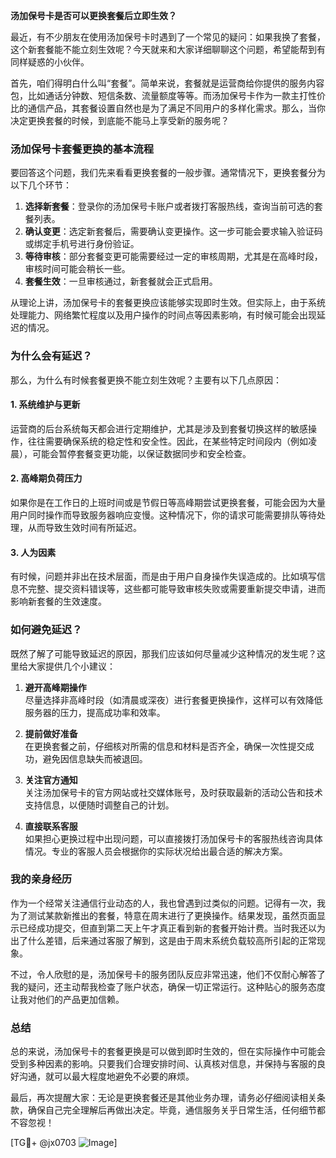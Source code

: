**汤加保号卡是否可以更换套餐后立即生效？**

最近，有不少朋友在使用汤加保号卡时遇到了一个常见的疑问：如果我换了套餐，这个新套餐能不能立刻生效呢？今天就来和大家详细聊聊这个问题，希望能帮到有同样疑惑的小伙伴。

首先，咱们得明白什么叫“套餐”。简单来说，套餐就是运营商给你提供的服务内容包，比如通话分钟数、短信条数、流量额度等等。而汤加保号卡作为一款主打性价比的通信产品，其套餐设置自然也是为了满足不同用户的多样化需求。那么，当你决定更换套餐的时候，到底能不能马上享受新的服务呢？

### **汤加保号卡套餐更换的基本流程**
要回答这个问题，我们先来看看更换套餐的一般步骤。通常情况下，更换套餐分为以下几个环节：

1. **选择新套餐**：登录你的汤加保号卡账户或者拨打客服热线，查询当前可选的套餐列表。
2. **确认变更**：选定新套餐后，需要确认变更操作。这一步可能会要求输入验证码或绑定手机号进行身份验证。
3. **等待审核**：部分套餐变更可能需要经过一定的审核周期，尤其是在高峰时段，审核时间可能会稍长一些。
4. **套餐生效**：一旦审核通过，新套餐就会正式启用。

从理论上讲，汤加保号卡的套餐更换应该能够实现即时生效。但实际上，由于系统处理能力、网络繁忙程度以及用户操作的时间点等因素影响，有时候可能会出现延迟的情况。

### **为什么会有延迟？**
那么，为什么有时候套餐更换不能立刻生效呢？主要有以下几点原因：

#### 1. **系统维护与更新**
运营商的后台系统每天都会进行定期维护，尤其是涉及到套餐切换这样的敏感操作，往往需要确保系统的稳定性和安全性。因此，在某些特定时间段内（例如凌晨），可能会暂停套餐变更功能，以保证数据同步和安全检查。

#### 2. **高峰期负荷压力**
如果你是在工作日的上班时间或是节假日等高峰期尝试更换套餐，可能会因为大量用户同时操作而导致服务器响应变慢。这种情况下，你的请求可能需要排队等待处理，从而导致生效时间有所延迟。

#### 3. **人为因素**
有时候，问题并非出在技术层面，而是由于用户自身操作失误造成的。比如填写信息不完整、提交资料错误等，这些都可能导致审核失败或需要重新提交申请，进而影响新套餐的生效速度。

### **如何避免延迟？**
既然了解了可能导致延迟的原因，那我们应该如何尽量减少这种情况的发生呢？这里给大家提供几个小建议：

1. **避开高峰期操作**  
   尽量选择非高峰时段（如清晨或深夜）进行套餐更换操作，这样可以有效降低服务器的压力，提高成功率和效率。

2. **提前做好准备**  
   在更换套餐之前，仔细核对所需的信息和材料是否齐全，确保一次性提交成功，避免因信息缺失而被退回。

3. **关注官方通知**  
   关注汤加保号卡的官方网站或社交媒体账号，及时获取最新的活动公告和技术支持信息，以便随时调整自己的计划。

4. **直接联系客服**  
   如果担心更换过程中出现问题，可以直接拨打汤加保号卡的客服热线咨询具体情况。专业的客服人员会根据你的实际状况给出最合适的解决方案。

### **我的亲身经历**
作为一个经常关注通信行业动态的人，我也曾遇到过类似的问题。记得有一次，我为了测试某款新推出的套餐，特意在周末进行了更换操作。结果发现，虽然页面显示已经成功提交，但直到第二天上午才真正看到新的套餐开始计费。当时我还以为出了什么差错，后来通过客服了解到，这是由于周末系统负载较高所引起的正常现象。

不过，令人欣慰的是，汤加保号卡的服务团队反应非常迅速，他们不仅耐心解答了我的疑问，还主动帮我检查了账户状态，确保一切正常运行。这种贴心的服务态度让我对他们的产品更加信赖。

### **总结**
总的来说，汤加保号卡的套餐更换是可以做到即时生效的，但在实际操作中可能会受到多种因素的影响。只要我们合理安排时间、认真核对信息，并保持与客服的良好沟通，就可以最大程度地避免不必要的麻烦。

最后，再次提醒大家：无论是更换套餐还是其他业务办理，请务必仔细阅读相关条款，确保自己完全理解后再做出决定。毕竟，通信服务关乎日常生活，任何细节都不容忽视！

[TG💪+ @jx0703 ![Image](https://github.com/user-attachments/assets/dbca1d08-cadb-493c-b0ec-ad6f7a83f270)]